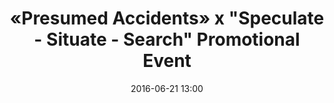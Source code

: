 ---
title:      «Presumed Accidents» x "Speculate - Situate - Search" Promotional Event
date:       2016-06-21 13:00
venue:      Tsuen Wah Plaza L1 Courtyard
address:    '4-30 Tai Pa Street, Tsuen Wan, Hong Kong'
map:        '22.370735,114.1091203'
attendees:  'Lawrence Ng, Sisley Choi, <mark>Selena Li</mark>, Lai Lok Yi, Raymond Cho, Max Cheung, Henry Lo, Jack Wu, Winki Lai, Brian Chu, Calvin Chan, Yeung Chiu-Hoi, Jason Sze, Eddie Ho, Aurora Li, Hubert Wu, Producer Andy Chan'
drama:      Presumed Accidents
image:      yes
---